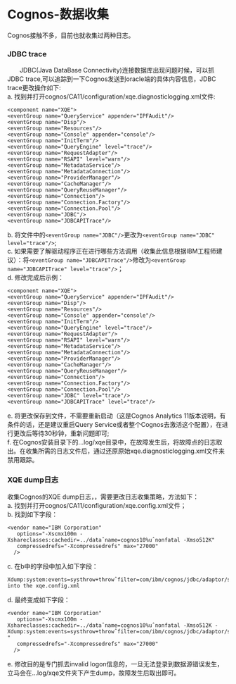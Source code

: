 # Cognos-数据收集
Cognos接触不多，目前也就收集过两种日志。
### JDBC trace
&#8195;&#8195;JDBC(Java DataBase Connectivity)连接数据库出现问题时候，可以抓JDBC trace,可以追踪到一下Cognos发送到oracle端的具体内容信息，JDBC trace更改操作如下:                     
a. 找到并打开cognos/CA11/configuration/xqe.diagnosticlogging.xml文件:
```
<component name="XQE">
<eventGroup name="QueryService" appender="IPFAudit"/>
<eventGroup name="Disp"/>
<eventGroup name="Resources"/>
<eventGroup name="Console" appender="console"/>
<eventGroup name="InitTerm"/>
<eventGroup name="QueryEngine" level="trace"/>
<eventGroup name="RequestAdapter"/>
<eventGroup name="RSAPI" level="warn"/>
<eventGroup name="MetadataService"/>
<eventGroup name="MetadataConnection"/>
<eventGroup name="ProviderManager"/>
<eventGroup name="CacheManager"/>
<eventGroup name="QueryReuseManager"/>
<eventGroup name="Connection"/>
<eventGroup name="Connection.Factory"/>
<eventGroup name="Connection.Pool"/>
<eventGroup name="JDBC"/>
<eventGroup name="JDBCAPITrace"/>
```
b. 将文件中的`<eventGroup name="JDBC"/>`更改为`<eventGroup name="JDBC" level="trace"/>`;               
c. 如果需要了解驱动程序正在进行哪些方法调用（收集此信息根据IBM工程师建议）：将`<eventGroup name="JDBCAPITrace"/>`修改为`<eventGroup name="JDBCAPITrace" level="trace"/>`；        
d. 修改完成后示例：
```
<component name="XQE">
<eventGroup name="QueryService" appender="IPFAudit"/>
<eventGroup name="Disp"/>
<eventGroup name="Resources"/>
<eventGroup name="Console" appender="console"/>
<eventGroup name="InitTerm"/>
<eventGroup name="QueryEngine" level="trace"/>
<eventGroup name="RequestAdapter"/>
<eventGroup name="RSAPI" level="warn"/>
<eventGroup name="MetadataService"/>
<eventGroup name="MetadataConnection"/>
<eventGroup name="ProviderManager"/>
<eventGroup name="CacheManager"/>
<eventGroup name="QueryReuseManager"/>
<eventGroup name="Connection"/>
<eventGroup name="Connection.Factory"/>
<eventGroup name="Connection.Pool"/>
<eventGroup name="JDBC" level="trace"/>
<eventGroup name="JDBCAPITrace" level="trace"/>
```
e. 将更改保存到文件，不需要重新启动（这是Cognos Analytics 11版本说明，有条件的话，还是建议重启Query Service或者整个Cognos去激活这个配置），在进行更改后等待30秒钟，重新问题即可;          
f. 在Cognos安装目录下的...log/xqe目录中，在故障发生后，将故障点的日志取出。在收集所需的日志文件后，通过还原原始xqe.diagnosticlogging.xml文件来禁用跟踪。           

### XQE dump日志
收集Cognos的XQE dump日志，，需要更改日志收集策略，方法如下：        
a. 找到并打开cognos/CA11/configuration/xqe.config.xml文件；             
b. 找到如下字段：
```
<vendor name="IBM Corporation"
   options="-Xscmx100m -Xshareclasses:cachedir=../dataˆname=cognos10%uˆnonfatal -Xmso512K"
   compressedrefs="-Xcompressedrefs" max="27000"
  />
```
c. 在b中的字段中加入如下字段：    
```
Xdump:system:events=systhrow+throwˆfilter=com/ibm/cognos/jdbc/adaptor/sqlexception/SQLCognosInvalidLogonExceptionˆrange=1..1ˆrequest=serial+compact+prepwalk) into the xqe.config.xml
```
d. 最终变成如下字段：            
```
<vendor name="IBM Corporation"
   options="-Xscmx100m -Xshareclasses:cachedir=../dataˆname=cognos10%uˆnonfatal -Xmso512K -Xdump:system:events=systhrow+throwˆfilter=com/ibm/cognos/jdbc/adaptor/sqlexception/SQLCognosInvalidLogonExceptionˆrange=1..1ˆrequest=serial+compact+prepwalk "
   compressedrefs="-Xcompressedrefs" max="27000"
  />
```
e. 修改目的是专门抓去invalid logon信息的，一旦无法登录到数据源错误发生，立马会在...log/xqe文件夹下产生dump，故障发生后取出即可。  
